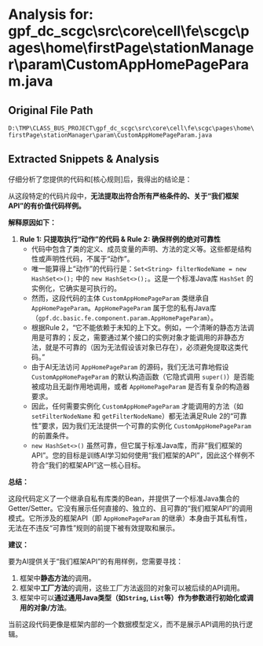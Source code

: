 # Analysis for: gpf_dc_scgc\src\core\cell\fe\scgc\pages\home\firstPage\stationManager\param\CustomAppHomePageParam.java

## Original File Path
`D:\TMP\CLASS_BUS_PROJECT\gpf_dc_scgc\src\core\cell\fe\scgc\pages\home\firstPage\stationManager\param\CustomAppHomePageParam.java`

## Extracted Snippets & Analysis
仔细分析了您提供的代码和[核心规则]后，我得出的结论是：

从这段特定的代码片段中，**无法提取出符合所有严格条件的、关于“我们框架API”的有价值代码样例。**

**解释原因如下：**

1.  **Rule 1: 只提取执行“动作”的代码 & Rule 2: 确保样例的绝对可靠性**
    *   代码中包含了类的定义、成员变量的声明、方法的定义等。这些都是结构性或声明性代码，不属于“动作”。
    *   唯一能算得上“动作”的代码行是：`Set<String> filterNodeName = new HashSet<>();` 中的 `new HashSet<>();`。这是一个标准Java库 `HashSet` 的实例化，它确实是可执行的。
    *   然而，这段代码的主体 `CustomAppHomePageParam` 类继承自 `AppHomePageParam`。`AppHomePageParam` 属于您的私有Java库（`gpf.dc.basic.fe.component.param.AppHomePageParam`）。
    *   根据Rule 2，“它不能依赖于未知的上下文。例如，一个清晰的静态方法调用是可靠的；反之，需要通过某个接口的实例对象才能调用的非静态方法，就是不可靠的（因为无法假设该对象已存在），必须避免提取这类代码。”
    *   由于AI无法访问 `AppHomePageParam` 的源码，我们无法可靠地假设 `CustomAppHomePageParam` 的默认构造函数（它隐式调用 `super()`）是否能被成功且无副作用地调用，或者 `AppHomePageParam` 是否有复杂的构造器要求。
    *   因此，任何需要实例化 `CustomAppHomePageParam` 才能调用的方法（如 `setFilterNodeName` 和 `getFilterNodeName`）都无法满足Rule 2的“可靠性”要求，因为我们无法提供一个可靠的实例化 `CustomAppHomePageParam` 的前置条件。
    *   `new HashSet<>()` 虽然可靠，但它属于标准Java库，而非“我们框架的API”。您的目标是训练AI学习如何使用“我们框架的API”，因此这个样例不符合“我们的框架API”这一核心目标。

**总结：**

这段代码定义了一个继承自私有库类的Bean，并提供了一个标准Java集合的Getter/Setter。它没有展示任何直接的、独立的、且可靠的“我们框架API”的调用模式。它所涉及的框架API（即 `AppHomePageParam` 的继承）本身由于其私有性，无法在不违反“可靠性”规则的前提下被有效提取和展示。

**建议：**

要为AI提供关于“我们框架API”的有用样例，您需要寻找：
1.  框架中**静态方法**的调用。
2.  框架中**工厂方法**的调用，这些工厂方法返回的对象可以被后续的API调用。
3.  框架中可以**通过通用Java类型（如`String`, `List`等）作为参数进行初始化或调用的对象/方法**。

当前这段代码更像是框架内部的一个数据模型定义，而不是展示API调用的执行逻辑。